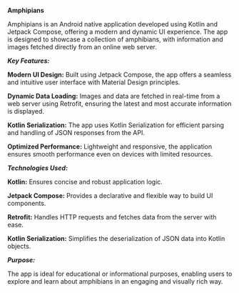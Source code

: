 **Amphipians**

Amphipians is an Android native application developed using Kotlin and Jetpack Compose, offering a modern and dynamic UI experience. The app is designed to showcase a collection of amphibians, with information and images fetched directly from an online web server.



***Key Features:***

**Modern UI Design:** Built using Jetpack Compose, the app offers a seamless and intuitive user interface with Material Design principles.

**Dynamic Data Loading:** Images and data are fetched in real-time from a web server using Retrofit, ensuring the latest and most accurate information is displayed.

**Kotlin Serialization:** The app uses Kotlin Serialization for efficient parsing and handling of JSON responses from the API.

**Optimized Performance:** Lightweight and responsive, the application ensures smooth performance even on devices with limited resources.




***Technologies Used:***

**Kotlin:** Ensures concise and robust application logic.

**Jetpack Compose:** Provides a declarative and flexible way to build UI components.

**Retrofit:** Handles HTTP requests and fetches data from the server with ease.

**Kotlin Serialization:** Simplifies the deserialization of JSON data into Kotlin objects.



***Purpose:***

The app is ideal for educational or informational purposes, enabling users to explore and learn about amphibians in an engaging and visually rich way.
